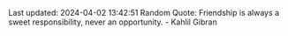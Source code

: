 Last updated: 2024-04-02 13:42:51
Random Quote: Friendship is always a sweet responsibility, never an opportunity. - Kahlil Gibran